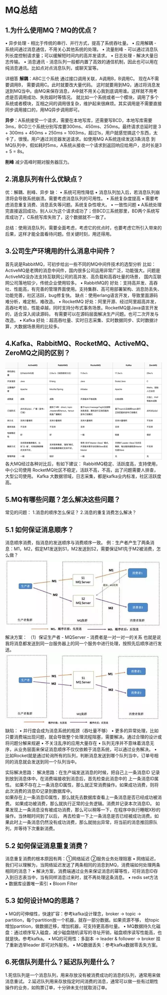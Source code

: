 
# MQ总结

## 1.为什么使用MQ？MQ的优点？
• 异步处理 - 相比于传统的串行、并行方式，提高了系统吞吐量。
• 应用解耦 - 系统间通过消息通信，不用关心其他系统的处理。
• 流量削峰 - 可以通过消息队列长度控制请求量；可以缓解短时间内的高并发请求。
• 日志处理 - 解决大量日志传输。
• 消息通讯 - 消息队列一般都内置了高效的通信机制，因此也可以用在纯消息通讯。比如点对点消息队列，或聊天室等。

详细答
**解耦**：ABC三个系统 通过接口调用关联，A调用B，B调用C。 现在A不需要调用B， 需要调用C。此时就要改大量代码。
这时就要用到MQ，通过将消息发送到MQ当中。由MQ来保存消息，A中就不用关心我到底调用谁。这样就不用考虑是否调用成功、失败超时等情况。
就比如一个系统或者一个模块，调用了多个系统或者模块，互相之间的调用很复杂，维护起来很麻烦。其实调用是不需要直接同步调用接口的，用MQ异步调用即可。

**异步**：A系统接受一个请求，需要在本地写库，还需要写BCD，本地写库需要3ms，BCD三个系统分别写库要300ms、450ms、250ms。最终请求总延时是
3 + 300ms + 450ms + 250ms = 1003ms，超过1s，用户就感觉搞这个东西，太卡了，很慢。用户通过浏览器发送请求。如使用MQ A系统连续发送3条消息
到MQ队列中，假如耗时5ms，A系统从接收一个请求到返回响应给用户，总时长是3 + 5 = 8s。
 
**削峰**
减少高峰时期对服务器压力。

## 2.消息队列有什么优缺点？
优：解耦、削峰、异步
缺：
• 系统可用性降低
    ▪ 消息队列加入后，若消息队列崩溃将会导致系统崩溃。需要考虑消息队列的可用性。
• 系统复杂度提高
    ▪ 需要考虑消息重复消费、消息丢失等问题。系统复杂性增大。
• 一致性问题
    ▪ A系统处理完直接返回成功，别人以为这个请求成功了；但BCD三系统那里，BD两个系统写库成功了，C系统写库失败了，这个数据就不一致了。

总结：使用消息队列，需要全面考虑，考虑它的优点时，也要考虑它所引入带来的后果，这样才能全面看待问题。但关键时刻，用还得用。

## 3.公司生产环境用的什么消息中间件？
首先说是RabbitMQ，可初步给出一些不同的MQ中间件技术的选型分析
比如：ActiveMQ是老牌的消息中间件，国内很多公司运用非常广泛，功能强大。问题是ActiveMQ没办法支持互联网公司的高并发、高负载和高吞吐量的场景，
国内互联网公司落地较少，传统企业使用较多。
• RabbitMQ的
好处：支持高并发、高吞吐、性能高，有完善的管理界面使用。支持集群、高可用部署架构、消息防丢失、功能完善，社区活跃，bug修复快。
缺点：使用erlang语言开发，导致里面源码难分析，难定制，难改造。
• RocketMQ
好处：阿里开源、经过阿里超高并发，高吞吐考验，性能卓越，同时支持分布式事务场景。RocketMQ是Java语言开发的，适合深入阅读源码，
有需要可以在源码层面解决生产问题。也可二次开发与改造。
• Kafka
好处：超高吞吐量、实时日志采集、实时数据同步、实时数据计算，大数据场景用的比较多。

## 4.Kafka、RabbitMQ、RocketMQ、ActiveMQ、ZeroMQ之间的区别？
![](../pictures/各大MQ的区别.png)
各大MQ经过各种对比后，有如下建议：
RabbitMQ稳定、活跃度高，支持使用，中小公司使用
RocketMQ社区不稳定，活跃不高，不高，出了问题需要人排查，大型公司使用。
Kafka 大数据领域，日志采集，都是kafka业内标准，社区活跃度高。

## 5.MQ有哪些问题？怎么解决这些问题？
常见的问题：
1.消息的顺序怎么保证？
2.消息的重复消费怎么解决？

## 5.1 如何保证消息顺序？
消息顺序消费，指消息的发送顺序与消费顺序一致。
例：生产者产生了两条消息：M1，M2，假定M1发送到S1，M2发送到S2，需要保证M1先于M2被消费，怎么做？
![](../pictures/保证消息顺序消费图1.png)
解决方案：
（1）保证生产者 - MQServer - 消费者是一对一对一的关系  也就是说我将消息都发送到同一台服务器上的同一个服务中进行处理，按照先后顺序进行发送。
![](../pictures/保证消息顺序消费图2.png)
缺陷：
• 并行度会成为消息系统的瓶颈（吞吐量不够）
• 更多的异常处理，比如只要消费端出现问题，就会导致整个处理流程阻塞，需要解决。通过合理的设计或将问题分解来规避
• 不关注乱序的应用大量存在
• 队列无序并不意味着消息无序，从业务层面来保证消息顺序不仅仅依赖于消息系统，可以通过业务解决。
• 比如Rocket就是通过轮询所有的队列，判断消息发送到哪个队列当中，订单号相同的消息就会发送到同一个队列当中。

实际解决思路：
 解决思路：在生产端发送消息的时候，把自己上一条消息ID 记录到放到消息体中。在消费端接收到消息后，首先检查此消息中的 上一条消息ID属性。
 如果不存在上一条消息ID属性，那么就正常消费操作。如果成功消费，则将此次消费的消息ID记录到数据库中。                        
 如果存在上一条消息ID属性，那么就先去数据库查看上一条消息是否已经成功被消费。
 如果成功被消费，那么就执行正常的业务逻辑。消费并记录本次消息ID。
 如果发现上一条消息没有被成功消费，那么可以稍等一下，在程序中执行睡眠X秒的操作。当休眠时间到了以后，
 再去检查一下上一条消息是否已经被成功消费。如果此时上一条消息仍然没有成功消费，那么就抛出异常，将当前的消息推回原队列，并等待下次重新消费。


## 5.2 如何保证消息重复消费？
消息重复消费的根本原因有两：①网络延迟 ②服务业务处理阻塞 
• 网络延迟，我们可以理解为，当网络延迟发送了两条相同的消息到MQ，消费端如何处理两条相同的消息？
    ▪ 解决方案，消费端通过业务来保证消息的幂等性，可将消息ID存入到日志表当中，当有同样消息过来时，就不再处理这条消息。
    ▪ redis set方法 
    ▪ 数据库设置唯一索引
    ▪ Bloom Filter 

## 5.3 如何设计MQ的思路？
• MQ的可伸缩性，快速扩容：参考kafka设计理念，broker -> topic -> partition，每个partition放一个机器，就存一部分数据。如果资源不够，
  给topic增加partition，做数据迁移，增加机器，可支持更高吞吐量。
• MQ数据持久化磁盘：通过顺序写入磁盘，减少磁盘随机读写的寻址开销，磁盘顺序读写性能高，也就是快。参考kafka。
• MQ的可用性：多副本 -> leader & follower -> broker 挂了重新选举leader 即可对外服务。
• MQ数据丢失：参考kafka数据零丢失方案。

## 6.死信队列是什么？延迟队列是什么？
1.死信队列是一个消息队列，用来存放没有被消费成功的消息的队列，通常用来做消息重试。
2.延迟队列用来存放指定时间消费的消息，通常可以做一些有过期性操作的业务，如购票订单，十分钟未支付就取消订单。







